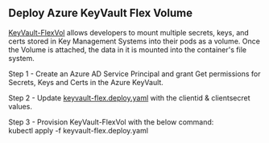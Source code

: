 ## Deploy Azure KeyVault Flex Volume
[KeyVault-FlexVol](https://github.com/Azure/kubernetes-keyvault-flexvol) allows developers to mount multiple secrets, keys, and certs stored in Key Management Systems into their pods as a volume. Once the Volume is attached, the data in it is mounted into the container's file system.

Step 1 - Create an Azure AD Service Principal and grant Get permissions for Secrets, Keys and Certs in the Azure KeyVault.  

Step 2 - Update [keyvault-flex.deploy.yaml](https://github.com/cloudpea/Kubernetes/blob/master/keyvault-flexvolume/keyvault-flex.deploy.yaml) with the clientid & clientsecret values.

Step 3 - Provision KeyVault-FlexVol with the below command:  
kubectl apply -f keyvault-flex.deploy.yaml
